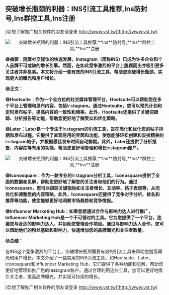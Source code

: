 ## **突破增长瓶颈的利器：INS引流工具推荐,**Ins**防封号,**Ins**群控工具,**Ins**注册**

[😍想了解推广相关软件的朋友请登录 http://www.vst.tw](http://www.vst.tw)

 <center><img src="https://vst.tw/MP4/tuiguang/png/2.png" alt="突破增长瓶颈的利器：INS引流工具推荐,**Ins**防封号,**Ins**群控工具,**Ins**注册"></center>

**😄摘要：随着社交媒体的快速发展，**Ins**tagram（简称INS）已成为许多企业和个人品牌不可或缺的增长引擎。然而，在如此竞争激烈的平台上脱颖而出并吸引更多关注者并非易事。本文将介绍一些有效的INS引流工具，帮助您突破增长瓶颈，实现更大的曝光和用户增长。**

**😄正文：**

**😄Hootsuite：作为一个全方位的社交媒体管理平台，Hootsuite可以帮助您在多个平台上管理和发布内容，包括**Ins**tagram。通过Hootsuite，您可以预先计划和定时发布帖子，提高内容的一致性和频率。此外，Hootsuite还提供了关键词跟踪、分析报告等功能，帮助您更好地了解受众和优化策略。**

**😄Later：Later是一个专注于**Ins**tagram的引流工具，旨在简化和优化您的帖子排期和发布过程。它提供了直观易用的界面和功能，使您能够轻松创建和安排精美的**Ins**tagram帖子，并根据最佳发布时间自动排期。此外，Later还提供了分析报告、内容库等有用的功能，帮助您更好地管理和增长**Ins**tagram账户。**

 <center><img src="https://vst.tw/MP4/tuiguang/png/3.png" alt="突破增长瓶颈的利器：INS引流工具推荐,**Ins**防封号,**Ins**群控工具,**Ins**注册"></center>

**😄Iconosquare：作为一款专业的**Ins**tagram分析工具，Iconosquare提供了全面的数据和见解，帮助您更好地了解您的关注者和他们的行为。通过Iconosquare，您可以跟踪关键指标如关注者增长、互动率、帖子表现等，从而优化和调整您的内容策略。此外，Iconosquare还提供了竞争对手分析、排名和推荐等功能，使您能够更好地洞察市场趋势和竞争情报。**

**😄Influencer Marketing Hub：如果您想通过合作与影响力达人进行推广，Influencer Marketing Hub是一个不可错过的工具。它为您提供了一个平台，连接您与合适的影响力达人，并协助您管理合作项目。通过与影响力达人合作，您可以借助他们的粉丝基础和影响力，快速增加您的品牌曝光和关注者数量。**

**😄总结：**

在INS这个竞争激烈的平台上，突破增长瓶颈需要有效的引流工具来帮助您提高曝光和用户增长。本文介绍了一些实用的INS引流工具，如Hootsuite、Later、Iconosquare和Influencer Marketing Hub，它们提供了各种功能和见解，帮助您更好地管理和推广您的**Ins**tagram账户。通过合理利用这些工具，您可以更好地吸引关注者，提高品牌曝光，并实现可持续的增长。

[😍想了解推广相关软件的朋友请登录 http://www.vst.tw](http://www.vst.tw)



